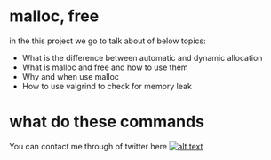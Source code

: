 # malloc, free

in the this project we go to talk about of below topics:

* What is the difference between automatic and dynamic allocation
* What is malloc and free and how to use them
* Why and when use malloc
* How to use valgrind to check for memory leak

# what do these commands
    
You can contact me through of twitter here [![alt text](https://cdn.icon-icons.com/icons2/1254/PNG/128/1495494667-jd13_84467.png)](https://twitter.com/Near_Fuentes")
